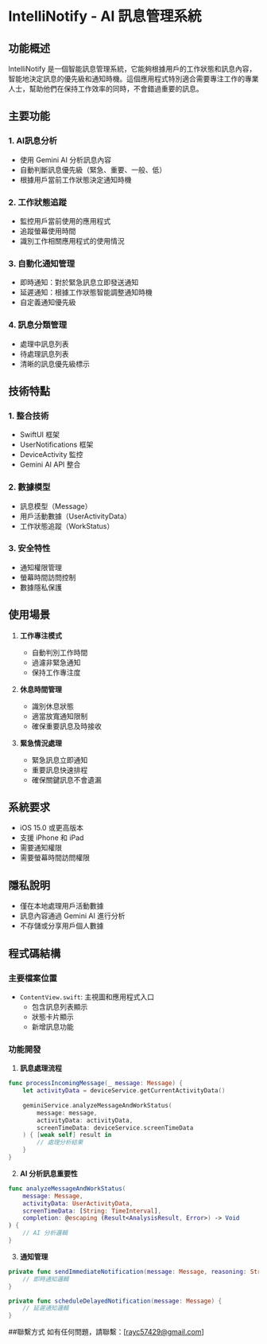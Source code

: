 # IntelliNotify - AI 訊息管理系統

## 功能概述

IntelliNotify 是一個智能訊息管理系統，它能夠根據用戶的工作狀態和訊息內容，智能地決定訊息的優先級和通知時機。這個應用程式特別適合需要專注工作的專業人士，幫助他們在保持工作效率的同時，不會錯過重要的訊息。

## 主要功能

### 1. AI訊息分析
- 使用 Gemini AI 分析訊息內容
- 自動判斷訊息優先級（緊急、重要、一般、低）
- 根據用戶當前工作狀態決定通知時機

### 2. 工作狀態追蹤
- 監控用戶當前使用的應用程式
- 追蹤螢幕使用時間
- 識別工作相關應用程式的使用情況

### 3. 自動化通知管理
- 即時通知：對於緊急訊息立即發送通知
- 延遲通知：根據工作狀態智能調整通知時機
- 自定義通知優先級

### 4. 訊息分類管理
- 處理中訊息列表
- 待處理訊息列表
- 清晰的訊息優先級標示

## 技術特點

### 1. 整合技術
- SwiftUI 框架
- UserNotifications 框架
- DeviceActivity 監控
- Gemini AI API 整合

### 2. 數據模型
- 訊息模型（Message）
- 用戶活動數據（UserActivityData）
- 工作狀態追蹤（WorkStatus）

### 3. 安全特性
- 通知權限管理
- 螢幕時間訪問控制
- 數據隱私保護

## 使用場景

1. **工作專注模式**
   - 自動判別工作時間
   - 過濾非緊急通知
   - 保持工作專注度

2. **休息時間管理**
   - 識別休息狀態
   - 適當放寬通知限制
   - 確保重要訊息及時接收

3. **緊急情況處理**
   - 緊急訊息立即通知
   - 重要訊息快速排程
   - 確保關鍵訊息不會遺漏

## 系統要求

- iOS 15.0 或更高版本
- 支援 iPhone 和 iPad
- 需要通知權限
- 需要螢幕時間訪問權限

## 隱私說明

- 僅在本地處理用戶活動數據
- 訊息內容通過 Gemini AI 進行分析
- 不存儲或分享用戶個人數據

## 程式碼結構

### 主要檔案位置
- `ContentView.swift`: 主視圖和應用程式入口
  - 包含訊息列表顯示
  - 狀態卡片顯示
  - 新增訊息功能

### 功能開發
1. **訊息處理流程** 
```swift
func processIncomingMessage(_ message: Message) {
    let activityData = deviceService.getCurrentActivityData()
    
    geminiService.analyzeMessageAndWorkStatus(
        message: message,
        activityData: activityData,
        screenTimeData: deviceService.screenTimeData
    ) { [weak self] result in
        // 處理分析結果
    }
}
```

2. **AI 分析訊息重要性** 
```swift
func analyzeMessageAndWorkStatus(
    message: Message,
    activityData: UserActivityData,
    screenTimeData: [String: TimeInterval],
    completion: @escaping (Result<AnalysisResult, Error>) -> Void
) {
    // AI 分析邏輯
}
```

3. **通知管理**
```swift
private func sendImmediateNotification(message: Message, reasoning: String) {
    // 即時通知邏輯
}

private func scheduleDelayedNotification(message: Message) {
    // 延遲通知邏輯
}
```

##聯繫方式
如有任何問題，請聯繫：[rayc57429@gmail.com]

